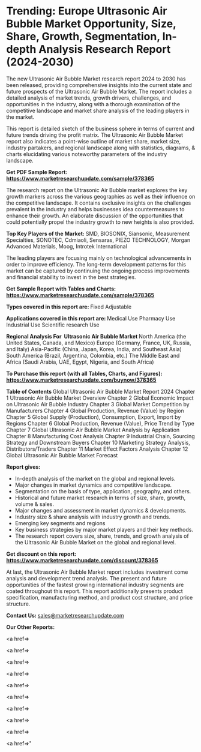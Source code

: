# Trending: Europe Ultrasonic Air Bubble Market Opportunity, Size, Share, Growth, Segmentation, In-depth Analysis Research Report (2024-2030)

The new Ultrasonic Air Bubble Market research report 2024 to 2030 has been released, providing comprehensive insights into the current state and future prospects of the Ultrasonic Air Bubble Market. The report includes a detailed analysis of market trends, growth drivers, challenges, and opportunities in the industry, along with a thorough examination of the competitive landscape and market share analysis of the leading players in the market.

This report is detailed sketch of the business sphere in terms of current and future trends driving the profit matrix. The Ultrasonic Air Bubble Market report also indicates a point-wise outline of market share, market size, industry partakers, and regional landscape along with statistics, diagrams, &amp; charts elucidating various noteworthy parameters of the industry landscape.

<strong><b>Get PDF Sample Report: <a href=https://www.marketresearchupdate.com/sample/378365>https://www.marketresearchupdate.com/sample/378365</a></b></strong>

The research report on the Ultrasonic Air Bubble market explores the key growth markers across the various geographies as well as their influence on the competitive landscape. It contains exclusive insights on the challenges prevalent in the industry and helps businesses idea countermeasures to enhance their growth. An elaborate discussion of the opportunities that could potentially propel the industry growth to new heights is also provided.

<strong><b>Top Key Players of the Market:
</b></strong>SMD, BIOSONIX, Siansonic, Measurement Specialties, SONOTEC, Cdmiaoli, Sensaras, PIEZO TECHNOLOGY, Morgan Advanced Materials, Moog, Introtek International<strong><b>
</b></strong>

The leading players are focusing mainly on technological advancements in order to improve efficiency. The long-term development patterns for this market can be captured by continuing the ongoing process improvements and financial stability to invest in the best strategies.

<strong><b>Get Sample Report with Tables and Charts: <a href=https://www.marketresearchupdate.com/sample/378365>https://www.marketresearchupdate.com/sample/378365</a></b></strong>

<strong><b>Types covered in this report are:
</b></strong>Fixed
Adjustable<strong><b>
</b></strong>

<strong><b>Applications covered in this report are:
</b></strong>Medical Use
Pharmacy Use
Industrial Use
Scientific  research Use<strong><b>
</b></strong>

<strong><b>Regional Analysis For  Ultrasonic Air Bubble Market</b></strong><strong><b>
</b></strong>North America (the United States, Canada, and Mexico)
Europe (Germany, France, UK, Russia, and Italy)
Asia-Pacific (China, Japan, Korea, India, and Southeast Asia)
South America (Brazil, Argentina, Colombia, etc.)
The Middle East and Africa (Saudi Arabia, UAE, Egypt, Nigeria, and South Africa)

<strong><b>To Purchase this report (with all Tables, Charts, and Figures): <a href=https://www.marketresearchupdate.com/buynow/378365>https://www.marketresearchupdate.com/buynow/378365</a></b></strong>

<strong><b>Table of Contents</b></strong><strong><b>
</b></strong>Global Ultrasonic Air Bubble Market Report 2024
Chapter 1 Ultrasonic Air Bubble Market Overview
Chapter 2 Global Economic Impact on Ultrasonic Air Bubble Industry
Chapter 3 Global Market Competition by Manufacturers
Chapter 4 Global Production, Revenue (Value) by Region
Chapter 5 Global Supply (Production), Consumption, Export, Import by Regions
Chapter 6 Global Production, Revenue (Value), Price Trend by Type
Chapter 7 Global Ultrasonic Air Bubble Market Analysis by Application
Chapter 8 Manufacturing Cost Analysis
Chapter 9 Industrial Chain, Sourcing Strategy and Downstream Buyers
Chapter 10 Marketing Strategy Analysis, Distributors/Traders
Chapter 11 Market Effect Factors Analysis
Chapter 12 Global Ultrasonic Air Bubble Market Forecast

<strong><b>Report gives:</b></strong>

- In-depth analysis of the market on the global and regional levels.
- Major changes in market dynamics and competitive landscape.
- Segmentation on the basis of type, application, geography, and others.
- Historical and future market research in terms of size, share, growth, volume &amp; sales.
- Major changes and assessment in market dynamics &amp; developments.
- Industry size &amp; share analysis with industry growth and trends.
- Emerging key segments and regions
- Key business strategies by major market players and their key methods.
- The research report covers size, share, trends, and growth analysis of the Ultrasonic Air Bubble Market on the global and regional level.

<strong><b>Get discount on this report: <a href=https://www.marketresearchupdate.com/discount/378365>https://www.marketresearchupdate.com/discount/378365</a></b></strong>

At last, the Ultrasonic Air Bubble Market report includes investment come analysis and development trend analysis. The present and future opportunities of the fastest growing international industry segments are coated throughout this report. This report additionally presents product specification, manufacturing method, and product cost structure, and price structure.

<strong><b>Contact Us:
</b></strong>sales@marketresearchupdate.com

<strong>Our Other Reports:</strong>

<a href=></a>

<a href=></a>

<a href=></a>

<a href=></a>

<a href=></a>

<a href=></a>

<a href=></a>

<a href=></a>

<a href=></a>

<a href=></a>"
